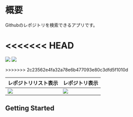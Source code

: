 # 概要
Githubのレポジトリを検索できるアプリです。

<<<<<<< HEAD
=======
<p>
<img src="https://user-images.githubusercontent.com/48917379/170450592-044ccea4-6dda-4a34-a5bf-6453dc0f2a34.jpg",width=200px> <img src="https://user-images.githubusercontent.com/48917379/170450712-a1c9e2c2-7611-4f9f-ab51-69113e1316ce.jpg",width=200px>

</p>
>>>>>>> 2c23562e4fa32a78e6b477093e80c3dfd5f1010d

|レポジトリリスト表示|レポジトリ表示|
|---|---|
|![](https://user-images.githubusercontent.com/48917379/170450712-a1c9e2c2-7611-4f9f-ab51-69113e1316ce.jpg)|![](https://user-images.githubusercontent.com/48917379/170450592-044ccea4-6dda-4a34-a5bf-6453dc0f2a34.jpg)|
## Getting Started

